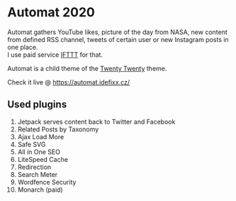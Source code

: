 # Automat 2020

Automat gathers YouTube likes, picture of the day from NASA, new content from defined RSS channel, tweets of certain user or new Instagram posts in one place.  
I use paid service [IFTTT](https://ifttt.com/) for that.

Automat is a child theme of the [Twenty Twenty](https://wordpress.org/themes/twentytwenty/) theme.

Check it live @ https://automat.idefixx.cz/

## Used plugins

1. Jetpack serves content back to Twitter and Facebook
2. Related Posts by Taxonomy
3. Ajax Load More
4. Safe SVG
5. All in One SEO
6. LiteSpeed Cache
7. Redirection
8. Search Meter
9. Wordfence Security
10. Monarch (paid)